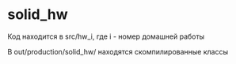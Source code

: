 # solid_hw

Код находится в src/hw_i, где i - номер домашней работы

В out/production/solid_hw/ находятся скомпилированные классы
